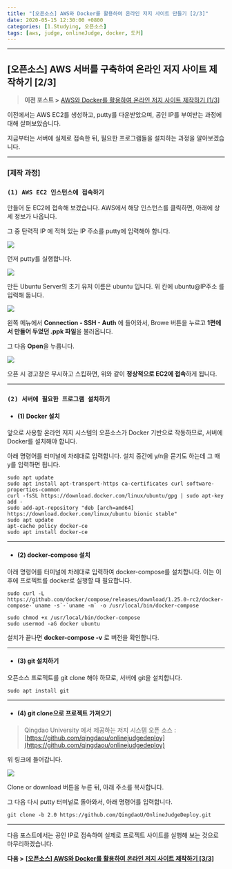```yaml
---
title: "[오픈소스] AWS와 Docker를 활용하여 온라인 저지 사이트 만들기 [2/3]"
date: 2020-05-15 12:30:00 +0800
categories: [1.Studying, 오픈소스]
tags: [aws, judge, onlineJudge, docker, 도커]
---
```




------



## [오픈소스] AWS 서버를 구축하여 온라인 저지 사이트 제작하기 [2/3]

> **이전 포스트 >** [AWS와 Docker를 활용하여 온라인 저지 사이트 제작하기 [1/3]](https://chanhuiseok.github.io/posts/open-1/)

이전에서는 AWS EC2를 생성하고, putty를 다운받았으며, 공인 IP를 부여받는 과정에 대해 살펴보았습니다.

지금부터는 서버에 실제로 접속한 뒤, 필요한 프로그램들을 설치하는 과정을 알아보겠습니다.

------

### **[제작 과정]**

### **`(1) AWS EC2 인스턴스에 접속하기`**

만들어 둔 EC2에 접속해 보겠습니다. AWS에서 해당 인스턴스를 클릭하면, 아래에 상세 정보가 나옵니다.

그 중 탄력적 IP 에 적혀 있는 IP 주소를 putty에 입력해야 합니다.

![](https://i.imgur.com/UJ1c4pZ.png)

먼저 putty를 실행합니다.

![](https://i.imgur.com/Wh85lOC.png)

만든 Ubuntu Server의 초기 유저 이름은 ubuntu 입니다. 위 칸에 ubuntu@IP주소 를 입력해 둡니다.

![](https://i.imgur.com/04ZO1iE.png)

왼쪽 메뉴에서 **Connection - SSH - Auth** 에 들어와서, Browe 버튼을 누르고 **1편에서 만들어 두었던 .ppk 파일**을 불러옵니다.

그 다음 **Open**을 누릅니다.



![](https://i.imgur.com/Nwxo9mw.png)

오픈 시 경고창은 무시하고 스킵하면, 위와 같이 **정상적으로 EC2에 접속**하게 됩니다.

------

### **`(2) 서버에 필요한 프로그램 설치하기`**

* #### **(1) Docker 설치**

앞으로 사용할 온라인 저지 시스템의 오픈소스가 Docker 기반으로 작동하므로, 서버에 Docker를 설치해야 합니다.

아래 명령어를 터미널에 차례대로 입력합니다. 설치 중간에 y/n을 묻기도 하는데 그 때 y를 입력하면 됩니다.

```shell
sudo apt update
sudo apt install apt-transport-https ca-certificates curl software-properties-common
curl -fsSL https://download.docker.com/linux/ubuntu/gpg | sudo apt-key add -
sudo add-apt-repository "deb [arch=amd64] https://download.docker.com/linux/ubuntu bionic stable"
sudo apt update
apt-cache policy docker-ce
sudo apt install docker-ce
```

------

* #### **(2) docker-compose 설치**

아래 명령어를 터미널에 차례대로 입력하여 docker-compose를 설치합니다. 이는 이후에 프로젝트를 docker로 실행할 때 필요합니다.

```shell
sudo curl -L https://github.com/docker/compose/releases/download/1.25.0-rc2/docker-compose-`uname -s`-`uname -m` -o /usr/local/bin/docker-compose

sudo chmod +x /usr/local/bin/docker-compose
sudo usermod -aG docker ubuntu
```

설치가 끝나면 **docker-compose -v** 로 버전을 확인합니다.

------

* #### **(3) git 설치하기**

오픈소스 프로젝트를 git clone 해야 하므로, 서버에 git을 설치합니다.

```shell
sudo apt install git
```

------

* #### **(4) git clone으로 프로젝트 가져오기**

> Qingdao University 에서 제공하는 저지 시스템 오픈 소스 : [https://github.com/qingdaou/onlinejudgedeploy](https://github.com/qingdaou/onlinejudgedeploy)

위 링크에 들어갑니다.

![](https://i.imgur.com/A8VUp4x.png)

Clone or download 버튼을 누른 뒤, 아래 주소를 복사합니다.

그 다음 다시 putty 터미널로 돌아와서, 아래 명령어를 입력합니다.

```shell
git clone -b 2.0 https://github.com/QingdaoU/OnlineJudgeDeploy.git
```

------



다음 포스트에서는 공인 IP로 접속하여 실제로 프로젝트 사이트를 실행해 보는 것으로 마무리하겠습니다.

**다음 >** [**[오픈소스] AWS와 Docker를 활용하여 온라인 저지 사이트 제작하기 [3/3]**](https://chanhuiseok.github.io/posts/open-3/)